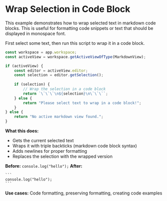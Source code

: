 # Wrap Selection in Code Block

This example demonstrates how to wrap selected text in markdown code blocks. This is useful for formatting code snippets or text that should be displayed in monospace font.

First select some text, then run this script to wrap it in a code block.

```javascript
const workspace = app.workspace;
const activeView = workspace.getActiveViewOfType(MarkdownView);

if (activeView) {
    const editor = activeView.editor;
    const selection = editor.getSelection();
    
    if (selection) {
        // Wrap the selection in a code block
        return `\`\`\`\n${selection}\n\`\`\``;
    } else {
        return "Please select text to wrap in a code block!";
    }
} else {
    return "No active markdown view found.";
}
```

**What this does:**
- Gets the current selected text
- Wraps it with triple backticks (markdown code block syntax)
- Adds newlines for proper formatting
- Replaces the selection with the wrapped version

**Before:** `console.log("hello");`
**After:** 
````
```
console.log("hello");
```
````

**Use cases:** Code formatting, preserving formatting, creating code examples